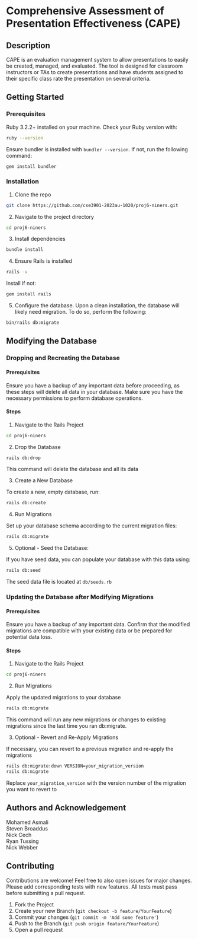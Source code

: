 # Comprehensive Assessment of Presentation Effectiveness (CAPE)

## Description

CAPE is an evaluation management system to allow presentations to easily be created, managed, and evaluated. 
The tool is designed for classroom instructors or TAs to create presentations and have students assigned to their specific class rate the presentation on several criteria.

## Getting Started

### Prerequisites

Ruby 3.2.2+ installed on your machine. Check your Ruby version with:

```bash
ruby --version
```

Ensure bundler is installed with `bundler --version`.
If not, run the following command:

```bash
gem install bundler
```

### Installation

1. Clone the repo

```bash
git clone https://github.com/cse3901-2023au-1020/proj6-niners.git
```

2. Navigate to the project directory

```bash
cd proj6-niners
```

3. Install dependencies

```bash
bundle install
```

4. Ensure Rails is installed

```bash
rails -v
```

Install if not:

```bash
gem install rails
```

5. Configure the database. Upon a clean installation, the database will likely need migration. To do so, perform the following:

```bash
bin/rails db:migrate
```

## Modifying the Database

### Dropping and Recreating the Database

#### Prerequisites

Ensure you have a backup of any important data before proceeding, as these steps will delete all data in your database.
Make sure you have the necessary permissions to perform database operations.

#### Steps

1. Navigate to the Rails Project

```bash
cd proj6-niners
```

2. Drop the Database

```bash
rails db:drop
```
This command will delete the database and all its data

3. Create a New Database

To create a new, empty database, run:

```bash
rails db:create
```

4. Run Migrations

Set up your database schema according to the current migration files:

```bash
rails db:migrate
```

5. Optional - Seed the Database:

If you have seed data, you can populate your database with this data using:

```bash
rails db:seed
```

The seed data file is located at `db/seeds.rb`

### Updating the Database after Modifying Migrations

#### Prerequisites

Ensure you have a backup of any important data.
Confirm that the modified migrations are compatible with your existing data or be prepared for potential data loss.

#### Steps

1. Navigate to the Rails Project

```bash
cd proj6-niners
```

2. Run Migrations

Apply the updated migrations to your database

```bash
rails db:migrate
```

This command will run any new migrations or changes to existing migrations since the last time you ran db:migrate.

3. Optional - Revert and Re-Apply Migrations

If necessary, you can revert to a previous migration and re-apply the migrations

```bash
rails db:migrate:down VERSION=your_migration_version
rails db:migrate
```

Replace `your_migration_version` with the version number of the migration you want to revert to

## Authors and Acknowledgement

Mohamed Asmali  
Steven Broaddus  
Nick Cech  
Ryan Tussing  
Nick Webber  

## Contributing

Contributions are welcome! Feel free to also open issues for major changes.
Please add corresponding tests with new features. All tests must pass before submitting a pull request.

1. Fork the Project
2. Create your new Branch (`git checkout -b feature/YourFeature`)
3. Commit your changes (`git commit -m 'Add some feature'`)
4. Push to the Branch (`git push origin feature/YourFeature`)
5. Open a pull request
